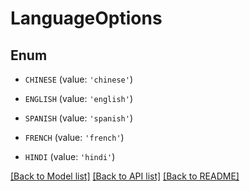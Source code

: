 # LanguageOptions


## Enum

* `CHINESE` (value: `'chinese'`)

* `ENGLISH` (value: `'english'`)

* `SPANISH` (value: `'spanish'`)

* `FRENCH` (value: `'french'`)

* `HINDI` (value: `'hindi'`)

[[Back to Model list]](../README.md#documentation-for-models) [[Back to API list]](../README.md#documentation-for-api-endpoints) [[Back to README]](../README.md)


